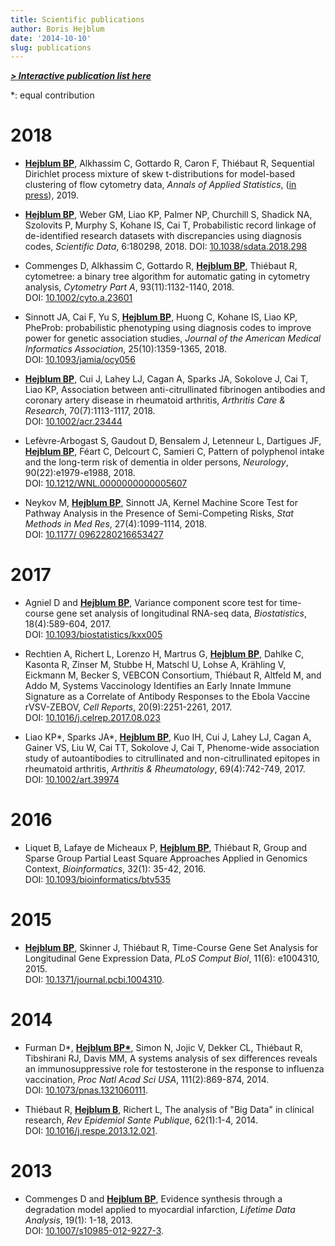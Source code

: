 ```yaml
---
title: Scientific publications
author: Boris Hejblum
date: '2014-10-10'
slug: publications
---
```


[***> Interactive publication list here***](/publication)

&#42;: equal contribution

# **2018**

  *  <u>**Hejblum BP**</u>, Alkhassim C, Gottardo R, Caron F, Thiébaut R, Sequential Dirichlet process mixture of skew t-distributions for model-based clustering of flow cytometry data, *Annals of Applied Statistics*, ([in press](https://www.imstat.org/journals-and-publications/annals-of-applied-statistics/annals-of-applied-statistics-next-issues/)), 2019.
  
  *  <u>**Hejblum BP**</u>, Weber GM, Liao KP, Palmer NP, Churchill S, Shadick NA, Szolovits P, Murphy S, Kohane IS, Cai T, Probabilistic record linkage of de-identified research datasets with discrepancies using diagnosis codes, *Scientific Data*, 6:180298, 2018.
DOI: [10.1038/sdata.2018.298](https://doi.org/10.1038/sdata.2018.298)

  * Commenges D, Alkhassim C, Gottardo R, <u>**Hejblum BP**</u>, Thiébaut R, cytometree: a binary tree algorithm for automatic gating in cytometry analysis, *Cytometry Part A*, 93(11):1132-1140, 2018.  
DOI: [10.1002/cyto.a.23601](https://doi.org/10.1002/cyto.a.23601)

  * Sinnott JA, Cai F, Yu S, <u>**Hejblum BP**</u>, Huong C, Kohane IS, Liao KP, PheProb: probabilistic phenotyping using diagnosis codes to improve power for genetic association studies, *Journal of the American Medical Informatics Association*, 25(10):1359-1365, 2018.  
DOI: [10.1093/jamia/ocy056](https://doi.org/10.1093/jamia/ocy056)
 
  * <u>**Hejblum BP**</u>, Cui J, Lahey LJ, Cagan A, Sparks JA, Sokolove J, Cai T, Liao KP, Association between anti-citrullinated fibrinogen antibodies and coronary artery disease in rheumatoid arthritis, *Arthritis Care & Research*, 70(7):1113-1117, 2018.  
DOI: [10.1002/acr.23444](http://onlinelibrary.wiley.com/doi/10.1002/acr.23444/full)
  
  * Lefèvre-Arbogast S, Gaudout D, Bensalem J, Letenneur L, Dartigues JF, <u>**Hejblum BP**</u>, Féart C, Delcourt C, Samieri C, Pattern of polyphenol intake and the long-term risk of dementia in older persons, *Neurology*, 90(22):e1979-e1988, 2018.  
DOI: [10.1212/WNL.0000000000005607](http://n.neurology.org/content/early/2018/04/27/WNL.0000000000005607)

  * Neykov M, <u>**Hejblum BP**</u>, Sinnott JA, Kernel Machine Score Test for Pathway Analysis in the Presence of Semi-Competing Risks, *Stat Methods in Med Res*, 27(4):1099-1114, 2018.  
DOI: [10.1177/ 0962280216653427](http://journals.sagepub.com/doi/abs/10.1177/0962280216653427)

# **2017**

  * Agniel D and <u>**Hejblum BP**</u>, Variance component score test for time-course gene set analysis of longitudinal RNA-seq data, *Biostatistics*, 18(4):589-604, 2017.  
DOI: [10.1093/biostatistics/kxx005](https://academic.oup.com/biostatistics/article/18/4/589/3065599/Variance-component-score-test-for-timecourse-gene?guestAccessKey=70560c57-c362-400f-ab15-b49ca45a8baf)

  * Rechtien A, Richert L, Lorenzo H, Martrus G, <u>**Hejblum BP**</u>, Dahlke C, Kasonta R, Zinser M, Stubbe H, Matschl U, Lohse A, Krähling V, Eickmann M, Becker S, VEBCON Consortium, Thiébaut R, Altfeld M, and Addo M, Systems Vaccinology Identifies an Early Innate Immune Signature as a Correlate of Antibody Responses to the Ebola Vaccine rVSV-ZEBOV, *Cell Reports*, 20(9):2251-2261, 2017.  
DOI: [10.1016/j.celrep.2017.08.023](http://www.cell.com/cell-reports/fulltext/S2211-1247(17)31115-4)

  * Liao KP&#42;, Sparks JA&#42;, <u>**Hejblum BP**</u>, Kuo IH, Cui J, Lahey LJ, Cagan A, Gainer VS, Liu W,  Cai TT, Sokolove J, Cai T, Phenome-wide association study of autoantibodies to citrullinated and non-citrullinated epitopes in rheumatoid arthritis, *Arthritis & Rheumatology*, 69(4):742-749, 2017.  
DOI: [10.1002/art.39974](http://onlinelibrary.wiley.com/doi/10.1002/art.39974/abstract)

# **2016**

  * Liquet B, Lafaye de Micheaux P, <u>**Hejblum BP**</u>, Thiébaut R, Group and Sparse Group Partial Least Square Approaches Applied in Genomics Context, *Bioinformatics*, 32(1): 35-42, 2016.  
DOI: [10.1093/bioinformatics/btv535](http://bioinformatics.oxfordjournals.org/content/32/1/35)

# **2015**

  * <u>**Hejblum BP**</u>, Skinner J, Thiébaut R, Time-Course Gene Set Analysis for Longitudinal Gene Expression Data, *PLoS Comput Biol*, 11(6): e1004310, 2015.  
DOI: [10.1371/journal.pcbi.1004310](http://journals.plos.org/ploscompbiol/article?id=10.1371%2Fjournal.pcbi.1004310).

# **2014**

  * Furman D&#42;, <u>**Hejblum BP&#42;**</u>, Simon N, Jojic V, Dekker CL, Thiébaut R, Tibshirani RJ, Davis MM, A systems analysis of sex differences reveals an immunosuppressive role for testosterone in the response to influenza vaccination, *Proc Natl Acad Sci USA*, 111(2):869-874, 2014.  
DOI: [10.1073/pnas.1321060111](http://www.pnas.org/content/111/2/869.full).

  * Thiébaut R, <u>**Hejblum B**</u>, Richert L, The analysis of "Big Data" in clinical research, *Rev Epidemiol Sante Publique*, 62(1):1-4, 2014.  
DOI: [10.1016/j.respe.2013.12.021](http://www.sciencedirect.com/science/article/pii/S039876201301167X).

# **2013**

  * Commenges D and <u>**Hejblum BP**</u>,  Evidence synthesis through a degradation model applied to myocardial infarction, *Lifetime Data Analysis*, 19(1): 1-18, 2013.  
DOI: [10.1007/s10985-012-9227-3](http://www.springerlink.com/content/r0r3336772314868).
